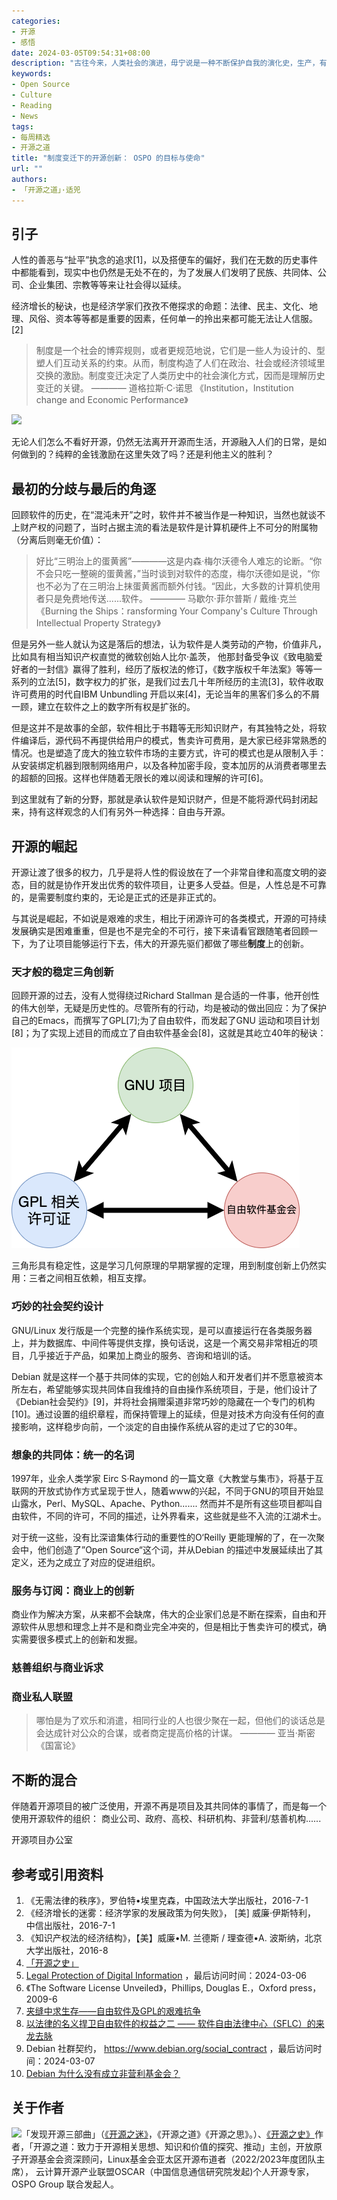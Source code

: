 ```yaml
---
categories:
- 开源
- 感悟
date: 2024-03-05T09:54:31+08:00
description: "古往今来，人类社会的演进，毋宁说是一种不断保护自我的演化史，生产，有人会去破坏生产；秩序，有人会去破坏秩序，物理学上有个名词：墒增，貌似置放在社会上也能够解释。开源，如果放任自流，显然也不会有什么发展，在众多的共同的解决方式中，Open Source Program Office 显然不可或缺。"
keywords:
- Open Source
- Culture
- Reading
- News
tags:
- 每周精选
- 开源之道
title: "制度变迁下的开源创新： OSPO 的目标与使命"
url: ""
authors:
- 「开源之道」·适兕
---
```


## 引子

人性的善恶与“扯平”执念的追求[1]，以及搭便车的偏好，我们在无数的历史事件中都能看到，现实中也仍然是无处不在的，为了发展人们发明了民族、共同体、公司、企业集团、宗教等等来让社会得以延续。

经济增长的秘诀，也是经济学家们孜孜不倦探求的命题：法律、民主、文化、地理、风俗、资本等等都是重要的因素，任何单一的拎出来都可能无法让人信服。[2]

> 制度是一个社会的博弈规则，或者更规范地说，它们是一些人为设计的、型塑人们互动关系的约束。从而，制度构造了人们在政治、社会或经济领域里交换的激励。制度变迁决定了人类历史中的社会演化方式，因而是理解历史变迁的关键。
>          ———— 道格拉斯·C·诺思 《Institution，Institution change and Economic Performance》

![](https://www.opensourceforu.com/wp-content/uploads/2017/01/Rise-of-OpenSource-illustration.jpg)

无论人们怎么不看好开源，仍然无法离开开源而生活，开源融入人们的日常，是如何做到的？纯粹的金钱激励在这里失效了吗？还是利他主义的胜利？

## 最初的分歧与最后的角逐

回顾软件的历史，在“混沌未开”之时，软件并不被当作是一种知识，当然也就谈不上财产权的问题了，当时占据主流的看法是软件是计算机硬件上不可分的附属物（分离后则毫无价值）：

> 好比“三明治上的蛋黄酱”————这是内森·梅尔沃德令人难忘的论断。“你不会只吃一整碗的蛋黄酱，”当时谈到对软件的态度，梅尔沃德如是说，“你也不必为了在三明治上抹蛋黄酱而额外付钱。“因此，大多数的计算机使用者只是免费地传送......软件。
>   ———— 马歇尔·菲尔普斯 / 戴维·克兰 《Burning the Ships：ransforming Your Company's Culture Through Intellectual Property Strategy》

但是另外一些人就认为这是落后的想法，认为软件是人类劳动的产物，价值非凡，比如具有相当知识产权直觉的微软创始人比尔·盖茨， 他那封备受争议《致电脑爱好者的一封信》赢得了胜利，经历了版权法的修订，《数字版权千年法案》等等一系列的立法[5]，数字权力的扩张，是我们过去几十年所经历的主流[3]，软件收取许可费用的时代自IBM Unbundling 开启以来[4]，无论当年的黑客们多么的不屑一顾，建立在软件之上的数字所有权是扩张的。

但是这并不是故事的全部，软件相比于书籍等无形知识财产，有其独特之处，将软件编译后，源代码不再提供给用户的模式，售卖许可费用，是大家已经非常熟悉的情况。也是塑造了庞大的独立软件市场的主要方式，许可的模式也是从限制入手：从安装绑定机器到限制网络用户，以及各种加密手段，变本加厉的从消费者哪里去的超额的回报。这样也伴随着无限长的难以阅读和理解的许可[6]。

到这里就有了新的分野，那就是承认软件是知识财产，但是不能将源代码封闭起来，持有这样观念的人们有另外一种选择：自由与开源。

## 开源的崛起

开源让渡了很多的权力，几乎是将人性的假设放在了一个非常自律和高度文明的姿态，目的就是协作开发出优秀的软件项目，让更多人受益。但是，人性总是不可靠的，是需要制度约束的，无论是正式的还是非正式的。

与其说是崛起，不如说是艰难的求生，相比于闭源许可的各类模式，开源的可持续发展确实是困难重重，但是也不是完全的不可行，接下来请看官跟随笔者回顾一下，为了让项目能够运行下去，伟大的开源先驱们都做了哪些**制度**上的创新。

### 天才般的稳定三角创新

回顾开源的过去，没有人觉得绕过Richard Stallman 是合适的一件事，他开创性的伟大创举，无疑是历史性的。尽管所有的行动，均是被动的做出回应：为了保护自己的Emacs，而撰写了GPL[7];为了自由软件，而发起了GNU 运动和项目计划[8]；为了实现上述目的而成立了自由软件基金会[8]，这就是其屹立40年的秘诀：

![](/images/fsf-gpl-gnu.png)

三角形具有稳定性，这是学习几何原理的早期掌握的定理，用到制度创新上仍然实用：三者之间相互依赖，相互支撑。

### 巧妙的社会契约设计

 GNU/Linux 发行版是一个完整的操作系统实现，是可以直接运行在各类服务器上，并为数据库、中间件等提供支撑，换句话说，这是一个离交易非常相近的项目，几乎接近于产品，如果加上商业的服务、咨询和培训的话。

 Debian 就是这样一个基于共同体的实现，它的创始人和开发者们并不愿意被资本所左右，希望能够实现共同体自我维持的自由操作系统项目，于是，他们设计了《Debian社会契约》[9]，并将社会捐赠渠道非常巧妙的隐藏在一个专门的机构[10]。通过设置的组织章程，而保持管理上的延续，但是对技术方向没有任何的直接影响，这样稳步向前，一个淡定的自由操作系统从容的走过了它的30年。

### 想象的共同体：统一的名词

1997年，业余人类学家 Eirc S·Raymond 的一篇文章《大教堂与集市》，将基于互联网的开放式协作方式呈现于世人，随着www的兴起，不同于GNU的项目开始显山露水，Perl、MySQL、Apache、Python....... 然而并不是所有这些项目都叫自由软件，不同的许可，不同的描述，让外界看来，这些就是些不入流的江湖术士。

对于统一这些，没有比深谙集体行动的重要性的O‘Reilly 更能理解的了，在一次聚会中，他们创造了”Open Source“这个词，并从Debian 的描述中发展延续出了其定义，还为之成立了对应的促进组织。

### 服务与订阅：商业上的创新

商业作为解决方案，从来都不会缺席，伟大的企业家们总是不断在探索，自由和开源软件从思想和理念上并不是和商业完全冲突的，但是相比于售卖许可的模式，确实需要很多模式上的创新和发掘。

### 慈善组织与商业诉求



### 商业私人联盟

> 哪怕是为了欢乐和消遣，相同行业的人也很少聚在一起，但他们的谈话总是会达成针对公众的合谋，或者商定提高价格的计谋。
>     ———— 亚当·斯密 《国富论》


## 不断的混合

伴随着开源项目的被广泛使用，开源不再是项目及其共同体的事情了，而是每一个使用开源软件的组织： 商业公司、政府、高校、科研机构、非营利/慈善机构...... 

开源项目办公室

## 参考或引用资料

1. 《无需法律的秩序》，罗伯特•埃里克森，中国政法大学出版社，2016-7-1
2. 《经济增长的迷雾：经济学家的发展政策为何失败》， [美] 威廉·伊斯特利， 中信出版社，2016-7-1
3. 《知识产权法的经济结构》，【美】威廉•M. 兰德斯 / 理查德•A. 波斯纳，北京大学出版社，2016-8
4. [「开源之史」](/posts/history-of-open-source/summary/)
5. [Legal Protection of Digital Information](https://digital-law-online.info/lpdi1.0/treatise17.html) ，最后访问时间：2024-03-06
6. 《The Software License Unveiled》，Phillips, Douglas E.，Oxford press，2009-6
7. [夹缝中求生存——自由软件及GPL的艰难抗争](https://www.opensourceway.community/posts/history-of-open-source/02-05-ip-law-and-license-evolution-gpl-born/)
8. [以法律的名义捍卫自由软件的权益之二 —— 软件自由法律中心（SFLC）的来龙去脉](posts/foundation_introduce/introduction_of_software_freedom_law_center/)
9. Debian 社群契约， https://www.debian.org/social_contract ，最后访问时间：2024-03-07
10. [Debian 为什么没有成立非营利基金会？](/posts/foundation_introduce/how-debian-growing-without-foundation/)


## 关于作者

![](/public/kuosi-face-of-os.png)「发现开源三部曲」（[《开源之迷》](posts/book-of-open-source/the-fascinating-of-open-source/)，《开源之道》《开源之思》。）、[《开源之史》](posts/history-of-open-source/summary/)作者，「开源之道：致力于开源相关思想、知识和价值的探究、推动」主创，开放原子开源基金会资深顾问，Linux基金会亚太区开源布道者（2022/2023年度团队主席）， 云计算开源产业联盟OSCAR（中国信息通信研究院发起)个人开源专家，OSPO Group 联合发起人。
